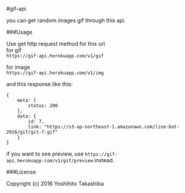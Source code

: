 
#gif-api

you can get random images gif through this api.

###Usage

Use get http request method for this url  
for gif  
`https://gif-api.herokuapp.com/v1/gif`

for image  
`https://gif-api.herokuapp.com/v1/img`  

and this response like this:
```
{
    meta: {
        status: 200
    },
    data: {
        id: 7,
        link: "https://s3-ap-northeast-1.amazonaws.com/line-bot-2016/gif/git-7.gif"
    }
}
```

if you want to see preview, use `https://gif-api.herokuapp.com/v1/gif/preview` instead.



###License

Copyright (c) 2016 Yoshihito Takashiba
